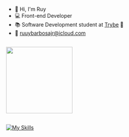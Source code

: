 - :wave: Hi, I'm Ruy
- 💻 Front-end Developer
- :books: Software Development student at <a href="https://www.betrybe.com/">Trybe</a> :rocket: <br>
- :email: ruuybarbosajr@icloud.com

##

<div>
  <a href="https://github.com/Ruuybarbosajr">
  <img height="180em" src="https://github-readme-stats.vercel.app/api?username=Ruuybarbosajr&show_icons=true&theme=merko&include_all_commits=true&count_private=true"/>
</div>

##

  [![My Skills](https://skills.thijs.gg/icons?i=js,ts,html,css,nodejs,bootstrap,express,prisma,mysql,mongo,docker,git,react,redux,jest&theme=dark)](#)
  
